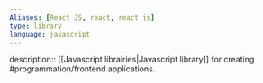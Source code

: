 ```yaml
---
Aliases: [React JS, react, react js]
type: library
language: javascript
---
```


description:: [[Javascript librairies|Javascript library]] for creating #programmation/frontend applications.
